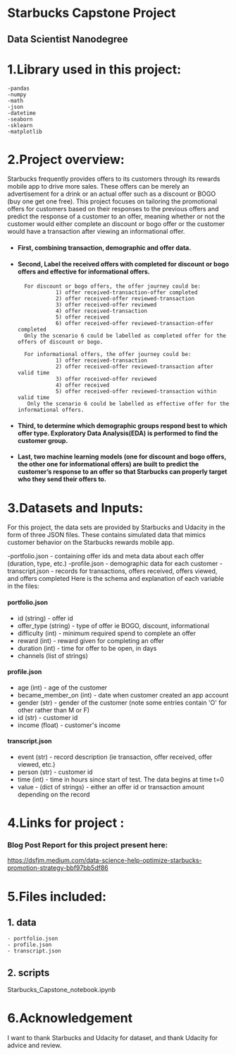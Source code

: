 # Starbucks Capstone Project
## Data Scientist Nanodegree

# 1.Library used in this project:
    -pandas
    -numpy
    -math
    -json
    -datetime
    -seaborn
    -sklearn
    -matplotlib

# 2.Project overview:
Starbucks frequently provides offers to its customers through its rewards mobile app to drive more sales. These offers can be merely an advertisement for a drink or an actual offer such as a discount or BOGO (buy one get one free). This project focuses on tailoring the promotional offers for customers based on their responses to the previous offers and predict the response of a customer to an offer, meaning whether or not the customer would either complete an discount or bogo offer or the customer would have a transaction after viewing an informational offer.

- #### First, combining transaction, demographic and offer data.
- #### Second, Label the received offers with completed for discount or bogo offers and effective for informational offers.
        For discount or bogo offers, the offer journey could be:
                  1) offer received-transaction-offer completed
                  2) offer received-offer reviewed-transaction
                  3) offer received-offer reviewed
                  4) offer received-transaction
                  5) offer received
                  6) offer received-offer reviewed-transaction-offer completed
        Only the scenario 6 could be labelled as completed offer for the offers of discount or bogo.

        For informational offers, the offer journey could be:
                  1) offer received-transaction
                  2) offer received-offer reviewed-transaction after valid time
                  3) offer received-offer reviewed
                  4) offer received
                  5) offer received-offer reviewed-transaction within valid time
         Only the scenario 6 could be labelled as effective offer for the informational offers.

 - #### Third, to determine which demographic groups respond best to which offer type. Exploratory Data Analysis(EDA) is performed to find the customer group.

 - #### Last, two machine learning models (one for discount and bogo offers, the other one for informational offers) are built to predict the customer’s response to an offer so that Starbucks can properly target who they send their offers to.


# 3.Datasets and Inputs:
For this project, the data sets are provided by Starbucks and Udacity in the form of three JSON files. These contains simulated data that mimics customer behavior on the Starbucks rewards mobile app.

   -portfolio.json - containing offer ids and meta data about each offer (duration, type, etc.)
   -profile.json - demographic data for each customer
   -transcript.json - records for transactions, offers received, offers viewed, and offers completed
Here is the schema and explanation of each variable in the files:

#### portfolio.json

- id (string) - offer id
- offer_type (string) - type of offer ie BOGO, discount, informational
- difficulty (int) - minimum required spend to complete an offer
- reward (int) - reward given for completing an offer
- duration (int) - time for offer to be open, in days
- channels (list of strings)

#### profile.json

- age (int) - age of the customer
- became_member_on (int) - date when customer created an app account
- gender (str) - gender of the customer (note some entries contain 'O' for other rather than M or F)
- id (str) - customer id
- income (float) - customer's income

#### transcript.json

- event (str) - record description (ie transaction, offer received, offer viewed, etc.)
- person (str) - customer id
- time (int) - time in hours since start of test. The data begins at time t=0
- value - (dict of strings) - either an offer id or transaction amount depending on the record
 
# 4.Links for project :
### Blog Post Report for this project present here:
https://dsfjm.medium.com/data-science-help-optimize-starbucks-promotion-strategy-bbf97bb5df86


# 5.Files included:
## 1. data
    - portfolio.json
    - profile.json
    - transcript.json
## 2. scripts
Starbucks_Capstone_notebook.ipynb

   
# 6.Acknowledgement
I want to thank Starbucks and Udacity for dataset, and thank Udacity for advice and review.
